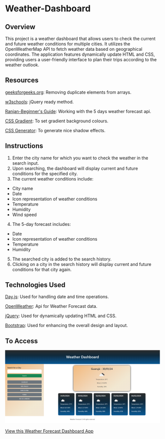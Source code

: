 # Weather-Dashboard

## Overview

This project is a weather dashboard that allows users to check the current and future weather conditions for multiple cities. It utilizes the OpenWeatherMap API to fetch weather data based on geographical coordinates. The application features dynamically update HTML and CSS, providing users a user-friendly interface to plan their trips according to the weather outlook.

## Resources

[geeksforgeeks.org](https://www.geeksforgeeks.org/how-to-remove-duplicate-elements-from-javascript-array/): Removing duplicate elements from arrays.

[w3schools](https://www.w3schools.com/jquery/event_ready.asp): jQuery ready method.

[Ranjan-Beginner's Guide](https://www.youtube.com/watch?v=QEu8_5bYm-w&ab_channel=Ranjan-Beginner%27sGuide): Working with the 5 days weather forecast api.

[CSS Gradient](https://cssgradient.io/): To set gradient background colours.

[CSS Generator](https://cssgenerator.org/): To generate nice shadow effects.

## Instructions

1. Enter the city name for which you want to check the weather in the search input.
2. Upon searching, the dashboard will display current and future conditions for the specified city.
3. The current weather conditions include:

- City name
- Date
- Icon representation of weather conditions
- Temperature
- Humidity
- Wind speed

4. The 5-day forecast includes:

- Date
- Icon representation of weather conditions
- Temperature
- Humidity

5. The searched city is added to the search history.
6. Clicking on a city in the search history will display current and future conditions for that city again.

## Technologies Used

[Day.js](https://day.js.org/docs/en/display/format): Used for handling date and time operations.

[OpenWeather](https://openweathermap.org/price): Api for Weather Forecast data.

[jQuery](https://jquery.com/): Used for dynamically updating HTML and CSS.

[Bootstrap](https://getbootstrap.com/): Used for enhancing the overall design and layout.

## To Access

![Weather forecast picture](assets/img/weather-forecast.PNG)

[View this Weather Forecast Dashboard App](https://rober-web.github.io/Weather-Dashboard/)
